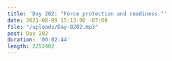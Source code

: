 ```yaml
---
title: 'Day 202: "Force protection and readiness."'
date: 2021-08-09 15:13:00 -07:00
file: "/uploads/Day-B202.mp3"
post: Day 202
duration: '00:02:44'
length: 2252402
---
```


